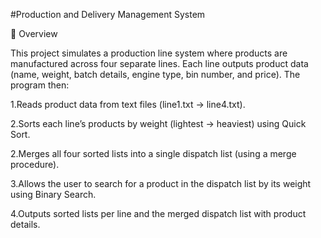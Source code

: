 #Production and Delivery Management System  

📌 Overview

This project simulates a production line system where products are manufactured across four separate lines. Each line outputs product data (name, weight, batch details, engine type, bin number, and price). The program then:

1.Reads product data from text files (line1.txt → line4.txt).

2.Sorts each line’s products by weight (lightest → heaviest) using Quick Sort.

2.Merges all four sorted lists into a single dispatch list (using a merge procedure).

3.Allows the user to search for a product in the dispatch list by its weight using Binary Search.

4.Outputs sorted lists per line and the merged dispatch list with product details.
